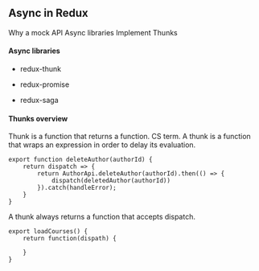 Async in Redux
--------------


Why a mock API
Async libraries
Implement Thunks

#### Async libraries

- redux-thunk

- redux-promise

- redux-saga



#### Thunks overview


Thunk is a function that returns a function. CS term. A thunk is a function that wraps an expression in order to delay its evaluation.

```
export function deleteAuthor(authorId) {
	return dispatch => {
		return AuthorApi.deleteAuthor(authorId).then(() => {
			dispatch(deletedAuthor(authorId))
		}).catch(handleError);
	}
}
```


A thunk always returns a function that accepts dispatch.

```
export loadCourses() {
	return function(dispath) {
		
	}
}
```